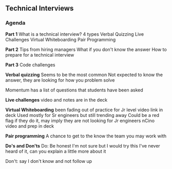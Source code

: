 ## Technical Interviews
### Agenda
__Part 1__
What is a technical interview?
4 types
    Verbal Quizzing
    Live Challenges
    Virtual Whiteboarding
    Pair Programming

__Part 2__
Tips from hiring managers
What if you don't know the answer
How to prepare for a technical interview

__Part 3__
Code challenges

__Verbal quizzing__
Seems to be the most common
Not expected to know the answer, they are looking for how you problem solve

Momentum has a list of questions that students have been asked

__Live challenges__
video and notes are in the deck

__Virtual Whiteboarding__
been fading out of practice for Jr level
video link in deck
Used mostly for Sr engineers but still trending away
Could be a red flag if they do it, may imply they are not looking for Jr engineers
nCino video and prep in deck

__Pair programming__
A chance to get to the know the team you may work with

__Do's and Don'ts__
Do:
Be honest
I'm not sure but I would try this
I've never heard of it, can you explain a little more about it

Don't:
say I don't know and not follow up

